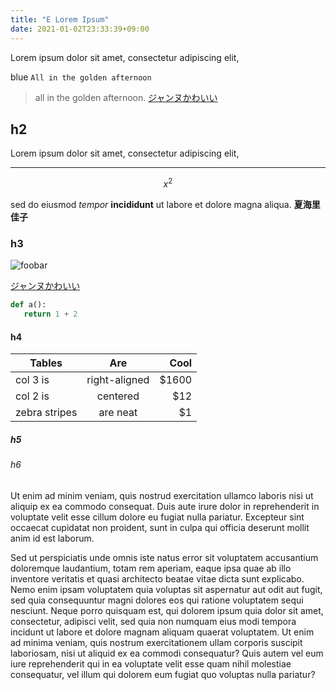 ```yaml
---
title: "E Lorem Ipsum"
date: 2021-01-02T23:33:39+09:00
---
```


Lorem ipsum dolor sit amet, consectetur adipiscing elit, 
<!--more-->

blue `All in the golden afternoon`

> all in the golden afternoon. [ジャンヌかわいい](https://files.yande.re/image/5e9fae32d6376e2ab143b33c7241510e/yande.re%20725635%20tagme.jpg)

## h2
Lorem ipsum dolor sit amet, consectetur adipiscing elit, 

---

$$
x^2
$$

sed do eiusmod *tempor* **incididunt** ut labore et dolore magna aliqua.
**夏海里佳子** 

### h3
![foobar](https://photohito.k-img.com/uploads/photo93/user92824/c/3/c3553bec5c7fc4a220f52308583823fb/c3553bec5c7fc4a220f52308583823fb_m.jpg)

[ジャンヌかわいい](https://files.yande.re/image/5e9fae32d6376e2ab143b33c7241510e/yande.re%20725635%20tagme.jpg)

```python
def a():
   return 1 + 2
```


#### h4

| Tables        | Are           | Cool  |
| ------------- |:-------------:| -----:|
| col 3 is      | right-aligned | $1600 |
| col 2 is      | centered      |   $12 |
| zebra stripes | are neat      |    $1 |


##### h5

###### h6
Ut enim ad minim veniam, quis nostrud exercitation ullamco laboris nisi ut aliquip ex ea commodo consequat.
Duis aute irure dolor in reprehenderit in voluptate velit esse cillum dolore eu fugiat nulla pariatur.
Excepteur sint occaecat cupidatat non proident, sunt in culpa qui officia deserunt mollit anim id est laborum.
<!--more-->
Sed ut perspiciatis unde omnis iste natus error sit voluptatem accusantium doloremque laudantium,
totam rem aperiam,
eaque ipsa quae ab illo inventore veritatis et quasi architecto beatae vitae dicta sunt explicabo.
Nemo enim ipsam voluptatem quia voluptas sit aspernatur aut odit aut fugit, sed quia consequuntur magni dolores eos qui ratione voluptatem sequi nesciunt.
Neque porro quisquam est, qui dolorem ipsum quia dolor sit amet, consectetur, adipisci velit,
sed quia non numquam eius modi tempora incidunt ut labore et dolore magnam aliquam quaerat voluptatem.
Ut enim ad minima veniam, quis nostrum exercitationem ullam corporis suscipit laboriosam,
nisi ut aliquid ex ea commodi consequatur?
Quis autem vel eum iure reprehenderit qui in ea voluptate velit esse quam nihil molestiae consequatur,
vel illum qui dolorem eum fugiat quo voluptas nulla pariatur?